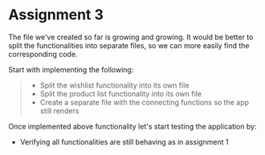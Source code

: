 # Assignment 3

The file we've created so far is growing and growing. It would be better to split the functionalities into separate files,
so we can more easily find the corresponding code.

Start with implementing the following:
> - Split the wishlist functionality into its own file
> - Split the product list functionality into its own file
> - Create a separate file with the connecting functions so the app still renders

Once implemented above functionality let's start testing the application by:
- Verifying all functionalities are still behaving as in assignment 1
